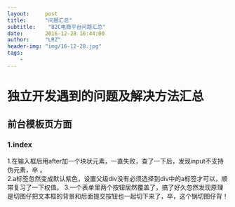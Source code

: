 ```yaml
---
layout:     post
title:      "问题汇总"
subtitle:    "B2C电商平台问题汇总"
date:       2016-12-28 16:44:00
author:     "LRZ"
header-img: "img/16-12-28.jpg"
tags:
    -
---  
```


# 独立开发遇到的问题及解决方法汇总

## 前台模板页方面
### 1.index
1.在输入框后用after加一个块状元素，一直失败，查了一下后，发现input不支持伪元素，卒 。  
2.a标签忽然变成默认紫色，设置父级div没有必须选择到div中的a标签才可以，顺带复习了一下权值。
3.一个表单里两个按钮居然覆盖了，搞了好久忽然发现原理是切图仔把文本框的背景和后面提交按钮也一起切下来了，卒，这个锅切图仔背！
